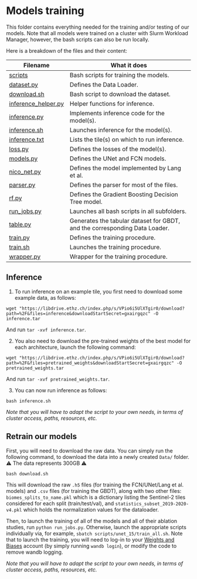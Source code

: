 # Models training

This folder contains everything needed for the training and/or testing of our models. Note that all models were trained on a cluster with Slurm Workload Manager, however, the bash scripts can also be run locally.


Here is a breakdown of the files and their content:

| Filename | What it does |
|----------|----------|
| [scripts](scripts) | Bash scripts for training the models. |
| [dataset.py](dataset.py) | Defines the Data Loader. |
| [download.sh](download.sh) | Bash script to download the dataset. |
| [inference_helper.py](inference_helper.py) | Helper functions for inference. |
| [inference.py](inference.py) | Implements inference code for the model(s). |
| [inference.sh](inference.sh) | Launches inference for the model(s). |
| [inference.txt](inference.txt) | Lists the tile(s) on which to run inference. |
| [loss.py](loss.py) | Defines the losses of the model(s). |
| [models.py](models.py) | Defines the UNet and FCN models. |
| [nico_net.py](nico_net.py) | Defines the model implemented by Lang et al. |
| [parser.py](parser.py) | Defines the parser for most of the files. |
| [rf.py](rf.py) | Defines the Gradient Boosting Decision Tree model. |
| [run_jobs.py](run_jobs.py) | Launches all bash scripts in all subfolders. |
| [table.py](table.py) | Generates the tabular dataset for GBDT, and the corresponding Data Loader. |
| [train.py](train.py) | Defines the training procedure. |
| [train.sh](train.sh) | Launches the training procedure. |
| [wrapper.py](wrapper.py) | Wrapper for the training procedure. |


## Inference

1) To run inference on an example tile, you first need to download some example data, as follows:
```
wget "https://libdrive.ethz.ch/index.php/s/VPio6i5UlXTgir0/download?path=%2F&files=inference&downloadStartSecret=gxairgqzc" -O inference.tar
```
And run `tar -xvf inference.tar`.

2) You also need to download the pre-trained weights of the best model for each architecture, launch the following command:
```
wget "https://libdrive.ethz.ch/index.php/s/VPio6i5UlXTgir0/download?path=%2F&files=pretrained_weights&downloadStartSecret=gxairgqzc" -O pretrained_weights.tar
```
And run `tar -xvf pretrained_weights.tar`.

3) You can now run inference as follows:
```
bash inference.sh
```
*Note that you will have to adapt the script to your own needs, in terms of cluster access, paths, resources, etc.*

## Retrain our models
First, you will need to download the raw data. You can simply run the following command, to download the data into a newly created `Data/` folder. :warning:	The data represents 300GB :warning:	
```
bash download.sh
```
This will download the raw `.h5` files (for training the FCN/UNet/Lang et al. models) and `.csv` files (for training the GBDT), along with two other files: `biomes_splits_to_name.pkl` which is a dictionary listing the Sentinel-2 tiles considered for each split (train/test/val), and `statistics_subset_2019-2020-v4.pkl` which holds the normalization values for the dataloader.

Then, to launch the training of all of the models and all of their ablation studies, run `python run_jobs.py`. Otherwise, launch the appropriate scripts individually via, for example, `sbatch scripts/unet_15/train_all.sh`. Note that to launch the training, you will need to log-in to your [Weights and Biases](https://wandb.ai/home) account (by simply running `wandb login`), or modify the code to remove wandb logging.

*Note that you will have to adapt the script to your own needs, in terms of cluster access, paths, resources, etc.*
